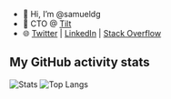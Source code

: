 - 👋 Hi, I’m @samueldg
- 🏢 CTO @ [Tilt](https://tilt.io)
- 🌐 [Twitter](https://twitter.com/samuel_dg) | [LinkedIn](https://www.linkedin.com/in/samueldiongirardeau/) | [Stack Overflow](https://stackoverflow.com/users/2773979/samuel-dion-girardeau)

##  My GitHub activity stats

![Stats](https://github-readme-stats.vercel.app/api?username=samueldg&hide=stars&count_private=true&show_icons=true&theme=cobalt2) ![Top Langs](https://github-readme-stats.vercel.app/api/top-langs/?username=samueldg&theme=cobalt2&layout=compact)
